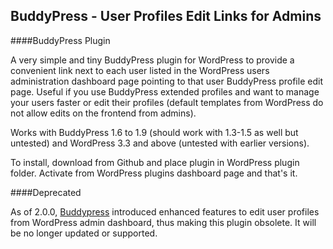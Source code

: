 BuddyPress - User Profiles Edit Links for Admins
-----------------------------------------------
####BuddyPress Plugin

A very simple and tiny BuddyPress plugin for WordPress to provide a convenient link next to each user listed in the WordPress users administration dashboard page pointing to that user BuddyPress profile edit page. Useful if you use BuddyPress extended profiles and want to manage your users faster or edit their profiles (default templates from WordPress do not allow edits on the frontend from admins).

Works with BuddyPress 1.6 to 1.9 (should work with 1.3-1.5 as well but untested) and WordPress 3.3 and above (untested with earlier versions).

To install, download from Github and place plugin in WordPress plugin folder. Activate from WordPress plugins dashboard page and that's it.

 
####Deprecated

As of 2.0.0, [Buddypress](http://buddypress.org/) introduced enhanced features to edit user profiles from WordPress admin dashboard, thus making this plugin obsolete. It will be no longer updated or supported. 
